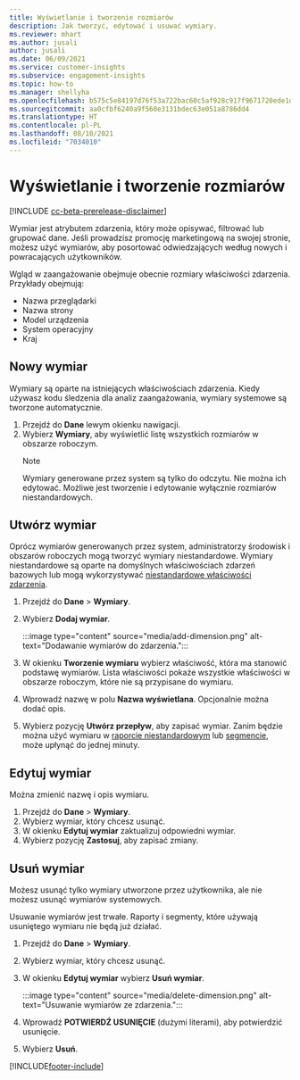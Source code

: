 ```yaml
---
title: Wyświetlanie i tworzenie rozmiarów
description: Jak tworzyć, edytować i usuwać wymiary.
ms.reviewer: mhart
ms.author: jusali
author: jusali
ms.date: 06/09/2021
ms.service: customer-insights
ms.subservice: engagement-insights
ms.topic: how-to
ms.manager: shellyha
ms.openlocfilehash: b575c5e84197d76f53a722bac60c5af928c917f9671720ede1de38c4a7478be4
ms.sourcegitcommit: aa0cfbf6240a9f560e3131bdec63e051a8786dd4
ms.translationtype: HT
ms.contentlocale: pl-PL
ms.lasthandoff: 08/10/2021
ms.locfileid: "7034010"
---
```

# <a name="view-and-create-dimensions"></a>Wyświetlanie i tworzenie rozmiarów

[!INCLUDE [cc-beta-prerelease-disclaimer](includes/cc-beta-prerelease-disclaimer.md)]

Wymiar jest atrybutem zdarzenia, który może opisywać, filtrować lub grupować dane. Jeśli prowadzisz promocję marketingową na swojej stronie, możesz użyć wymiarów, aby posortować odwiedzających według nowych i powracających użytkowników.  

Wgląd w zaangażowanie obejmuje obecnie rozmiary właściwości zdarzenia. Przykłady obejmują:

- Nazwa przeglądarki
- Nazwa strony
- Model urządzenia
- System operacyjny
- Kraj

## <a name="view-dimensions"></a>Nowy wymiar

Wymiary są oparte na istniejących właściwościach zdarzenia. Kiedy używasz kodu śledzenia dla analiz zaangażowania, wymiary systemowe są tworzone automatycznie.

1. Przejdź do **Dane** lewym okienku nawigacji. 
1. Wybierz **Wymiary**, aby wyświetlić listę wszystkich rozmiarów w obszarze roboczym. 
   > [!NOTE]
   > Wymiary generowane przez system są tylko do odczytu. Nie można ich edytować. Możliwe jest tworzenie i edytowanie wyłącznie rozmiarów niestandardowych.

## <a name="create-a-dimension"></a>Utwórz wymiar

Oprócz wymiarów generowanych przez system, administratorzy środowisk i obszarów roboczych mogą tworzyć wymiary niestandardowe. Wymiary niestandardowe są oparte na domyślnych właściwościach zdarzeń bazowych lub mogą wykorzystywać [niestandardowe właściwości zdarzenia](advanced-SDK-implementation.md).

1. Przejdź do **Dane** > **Wymiary**.
1. Wybierz **Dodaj wymiar**.

   :::image type="content" source="media/add-dimension.png" alt-text="Dodawanie wymiarów do zdarzenia.":::

1. W okienku **Tworzenie wymiaru** wybierz właściwość, która ma stanowić podstawę wymiarów. Lista właściwości pokaże wszystkie właściwości w obszarze roboczym, które nie są przypisane do wymiaru.
1. Wprowadź nazwę w polu **Nazwa wyświetlana**. Opcjonalnie można dodać opis.
1. Wybierz pozycję **Utwórz przepływ**, aby zapisać wymiar. Zanim będzie można użyć wymiaru w [raporcie niestandardowym](custom-reports.md) lub [segmencie](segments.md), może upłynąć do jednej minuty. 

## <a name="edit-a-dimension"></a>Edytuj wymiar

Można zmienić nazwę i opis wymiaru.

1. Przejdź do **Dane** > **Wymiary**.
1. Wybierz wymiar, który chcesz usunąć.
1. W okienku **Edytuj wymiar** zaktualizuj odpowiedni wymiar.
1. Wybierz pozycję **Zastosuj**, aby zapisać zmiany.

## <a name="delete-a-dimension"></a>Usuń wymiar

Możesz usunąć tylko wymiary utworzone przez użytkownika, ale nie możesz usunąć wymiarów systemowych.

Usuwanie wymiarów jest trwałe. Raporty i segmenty, które używają usuniętego wymiaru nie będą już działać. 

1. Przejdź do **Dane** > **Wymiary**.
1. Wybierz wymiar, który chcesz usunąć.
1. W okienku **Edytuj wymiar** wybierz **Usuń wymiar**.

   :::image type="content" source="media/delete-dimension.png" alt-text="Usuwanie wymiarów ze zdarzenia.":::

1. Wprowadź **POTWIERDŹ USUNIĘCIE** (dużymi literami), aby potwierdzić usunięcie. 
1. Wybierz **Usuń**.

[!INCLUDE[footer-include](../includes/footer-banner.md)]
